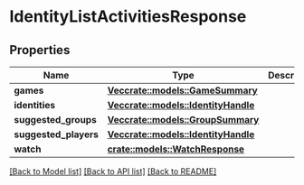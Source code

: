 # IdentityListActivitiesResponse

## Properties

Name | Type | Description | Notes
------------ | ------------- | ------------- | -------------
**games** | [**Vec<crate::models::GameSummary>**](GameSummary.md) |  | 
**identities** | [**Vec<crate::models::IdentityHandle>**](IdentityHandle.md) |  | 
**suggested_groups** | [**Vec<crate::models::GroupSummary>**](GroupSummary.md) |  | 
**suggested_players** | [**Vec<crate::models::IdentityHandle>**](IdentityHandle.md) |  | 
**watch** | [**crate::models::WatchResponse**](WatchResponse.md) |  | 

[[Back to Model list]](../README.md#documentation-for-models) [[Back to API list]](../README.md#documentation-for-api-endpoints) [[Back to README]](../README.md)



